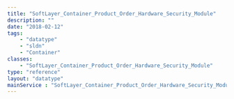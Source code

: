 ```yaml
---
title: "SoftLayer_Container_Product_Order_Hardware_Security_Module"
description: ""
date: "2018-02-12"
tags:
    - "datatype"
    - "sldn"
    - "Container"
classes:
    - "SoftLayer_Container_Product_Order_Hardware_Security_Module"
type: "reference"
layout: "datatype"
mainService : "SoftLayer_Container_Product_Order_Hardware_Security_Module"
---
```

